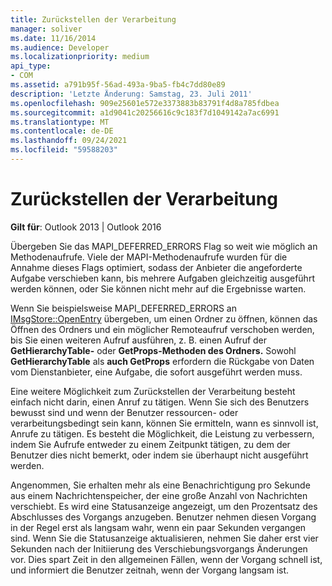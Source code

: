 ```yaml
---
title: Zurückstellen der Verarbeitung
manager: soliver
ms.date: 11/16/2014
ms.audience: Developer
ms.localizationpriority: medium
api_type:
- COM
ms.assetid: a791b95f-56ad-493a-9ba5-fb4c7dd80e89
description: 'Letzte Änderung: Samstag, 23. Juli 2011'
ms.openlocfilehash: 909e25601e572e3373883b83791f4d8a785fdbea
ms.sourcegitcommit: a1d9041c20256616c9c183f7d1049142a7ac6991
ms.translationtype: MT
ms.contentlocale: de-DE
ms.lasthandoff: 09/24/2021
ms.locfileid: "59588203"
---
```

# <a name="deferring-processing"></a>Zurückstellen der Verarbeitung

  
  
**Gilt für**: Outlook 2013 | Outlook 2016 
  
Übergeben Sie das MAPI_DEFERRED_ERRORS Flag so weit wie möglich an Methodenaufrufe. Viele der MAPI-Methodenaufrufe wurden für die Annahme dieses Flags optimiert, sodass der Anbieter die angeforderte Aufgabe verschieben kann, bis mehrere Aufgaben gleichzeitig ausgeführt werden können, oder Sie können nicht mehr auf die Ergebnisse warten.
  
Wenn Sie beispielsweise MAPI_DEFERRED_ERRORS an [IMsgStore::OpenEntry](imsgstore-openentry.md) übergeben, um einen Ordner zu öffnen, können das Öffnen des Ordners und ein möglicher Remoteaufruf verschoben werden, bis Sie einen weiteren Aufruf ausführen, z. B. einen Aufruf der **GetHierarchyTable-** oder **GetProps-Methoden des Ordners.** Sowohl **GetHierarchyTable** als **auch GetProps** erfordern die Rückgabe von Daten vom Dienstanbieter, eine Aufgabe, die sofort ausgeführt werden muss. 
  
Eine weitere Möglichkeit zum Zurückstellen der Verarbeitung besteht einfach nicht darin, einen Anruf zu tätigen. Wenn Sie sich des Benutzers bewusst sind und wenn der Benutzer ressourcen- oder verarbeitungsbedingt sein kann, können Sie ermitteln, wann es sinnvoll ist, Anrufe zu tätigen. Es besteht die Möglichkeit, die Leistung zu verbessern, indem Sie Aufrufe entweder zu einem Zeitpunkt tätigen, zu dem der Benutzer dies nicht bemerkt, oder indem sie überhaupt nicht ausgeführt werden.
  
Angenommen, Sie erhalten mehr als eine Benachrichtigung pro Sekunde aus einem Nachrichtenspeicher, der eine große Anzahl von Nachrichten verschiebt. Es wird eine Statusanzeige angezeigt, um den Prozentsatz des Abschlusses des Vorgangs anzugeben. Benutzer nehmen diesen Vorgang in der Regel erst als langsam wahr, wenn ein paar Sekunden vergangen sind. Wenn Sie die Statusanzeige aktualisieren, nehmen Sie daher erst vier Sekunden nach der Initiierung des Verschiebungsvorgangs Änderungen vor. Dies spart Zeit in den allgemeinen Fällen, wenn der Vorgang schnell ist, und informiert die Benutzer zeitnah, wenn der Vorgang langsam ist.
  

